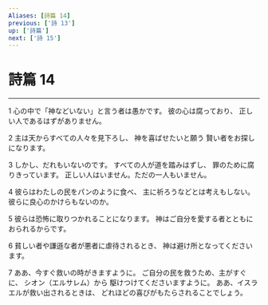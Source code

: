 ```yaml
---
Aliases: [詩篇 14]
previous: ['詩 13']
up: ['詩篇']
next: ['詩 15']
---
```

# 詩篇 14

***




1 
心の中で「神などいない」と言う者は愚かです。 彼の心は腐っており、 正しい人であるはずがありません。 



2 
主は天からすべての人々を見下ろし、 神を喜ばせたいと願う 賢い者をお探しになります。 



3 
しかし、だれもいないのです。 すべての人が道を踏みはずし、 罪のために腐りきっています。 正しい人はいません。ただの一人もいません。 



4 
彼らはわたしの民をパンのように食べ、 主に祈ろうなどとは考えもしない。 彼らに良心のかけらもないのか。 



5 
彼らは恐怖に取りつかれることになります。 神はご自分を愛する者とともにおられるからです。 



6 
貧しい者や謙遜な者が悪者に虐待されるとき、 神は避け所となってくださいます。 



7 
ああ、今すぐ救いの時がきますように。 ご自分の民を救うため、主がすぐに、 シオン（エルサレム）から 駆けつけてくださいますように。 ああ、イスラエルが救い出されるときは、 どれほどの喜びがもたらされることでしょう。
